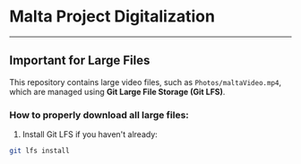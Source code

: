 # Malta Project Digitalization

---

## Important for Large Files

This repository contains large video files, such as `Photos/maltaVideo.mp4`, which are managed using **Git Large File Storage (Git LFS)**.

### How to properly download all large files:

1. Install Git LFS if you haven't already:

```bash
git lfs install
